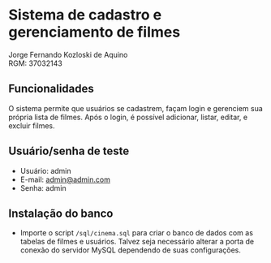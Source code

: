 # Sistema de cadastro e gerenciamento de filmes

Jorge Fernando Kozloski de Aquino  
 RGM: 37032143

## Funcionalidades

O sistema permite que usuários se cadastrem, façam login e gerenciem sua própria lista de filmes. Após o login, é possível adicionar, listar, editar, e excluir filmes.

## Usuário/senha de teste

- Usuário: admin
- E-mail: admin@admin.com
- Senha: admin

## Instalação do banco

- Importe o script `/sql/cinema.sql` para criar o banco de dados com as tabelas de filmes e usuários. Talvez seja necessário alterar a porta de conexão do servidor MySQL dependendo de suas configurações.
